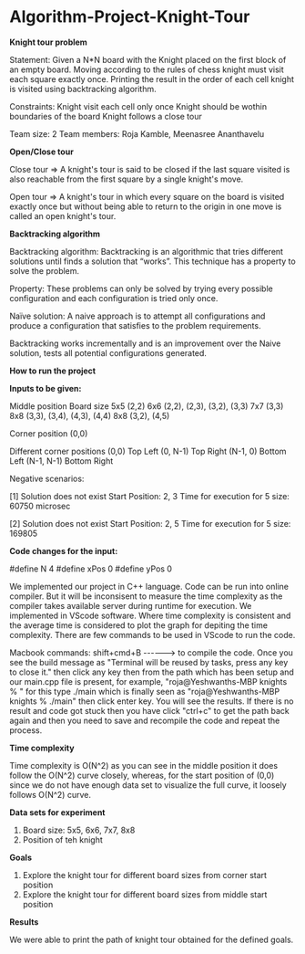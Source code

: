 # Algorithm-Project-Knight-Tour

**Knight tour problem**

Statement: Given a N*N board with the Knight placed on the first block of an empty board. Moving according to the rules of chess knight must visit each square exactly once. Printing the result in the order of each cell knight is visited using backtracking algorithm.

Constraints:
Knight visit each cell only once
Knight should be wothin boundaries of the board
Knight follows a close tour

Team size: 2
Team members: Roja Kamble, Meenasree Ananthavelu

**Open/Close tour**

Close tour => A knight's tour is said to be closed if the last square visited is also reachable from the first square by a single knight's move.

Open tour => A knight's tour in which every square on the board is visited exactly once but without being able to return to the origin in one move is called an open knight's tour.

**Backtracking algorithm**

Backtracking algorithm: Backtracking is an algorithmic that tries different solutions until finds a solution that “works”. This technique has a property to solve the problem. 

Property: These problems can only be solved by trying every possible configuration and each configuration is tried only once.

Naïve solution: A naive approach is to attempt all configurations and produce a configuration that satisfies to the problem requirements.

Backtracking works incrementally and is an improvement over the Naive solution, tests all potential configurations generated.

**How to run the project**

**Inputs to be given:**

Middle position
Board size
5x5 (2,2)
6x6 (2,2), (2,3), (3,2), (3,3)
7x7 (3,3)
8x8 (3,3), (3,4), (4,3), (4,4)
8x8 (3,2), (4,5)

Corner position (0,0) 

Different corner positions
 (0,0) Top Left
 (0, N-1) Top Right
(N-1, 0) Bottom Left
(N-1, N-1) Bottom Right

Negative scenarios:

[1]
Solution does not exist
Start Position: 2, 3
Time for execution for 5 size: 60750 microsec

[2]
Solution does not exist
Start Position: 2, 5
Time for execution for 5 size: 169805

**Code changes for the input:**

#define N 4
#define xPos 0
#define yPos 0

We implemented our project in C++ language. Code can be run into online compiler. But it will be inconsisent to measure the time complexity as the compiler takes available server during runtime for execution.
We implemented in VScode software. Where time complexity is consistent and the average time is considered to plot the graph for depiting the time complexity.
There are few commands to be used in VScode to run the code.

Macbook commands: shift+cmd+B ------> to compile the code.
Once you see the build message as "Terminal will be reused by tasks, press any key to close it." then click any key
then from the path which has been setup and our main.cpp file is present, for example, "roja@Yeshwanths-MBP knights % " for this type ./main which is finally seen as "roja@Yeshwanths-MBP knights % ./main" then click enter key. You will see the results. If there is no result and code got stuck then you have click "ctrl+c" to get the path back again and then you need to save and recompile the code and repeat the process.


**Time complexity**

Time complexity is O(N^2) as you can see in the middle position it does follow the O(N^2) curve closely, whereas, for the start position of (0,0) since we do not have enough data set to visualize the full curve, it loosely follows O(N^2) curve.

**Data sets for experiment**

1) Board size: 5x5, 6x6, 7x7, 8x8
2) Position of teh knight

**Goals**

1) Explore the knight tour for different board sizes from corner start position
2) Explore the knight tour for different board sizes from middle start position

**Results**

We were able to print the path of knight tour obtained for the defined goals.

